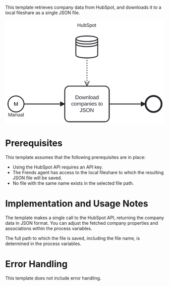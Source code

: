 This template retrieves company data from HubSpot, and downloads it to a local fileshare as a single JSON file.

![Template](assets/HubSpot_to_JSON_-_Companies.svg)

# Prerequisites

This template assumes that the following prerequisites are in place:

- Using the HubSpot API requires an API key.
- The Frends agent has access to the local fileshare to which the resulting JSON file will be saved.
- No file with the same name exists in the selected file path.

# Implementation and Usage Notes

The template makes a single call to the HubSpot API, returning the company data in JSON format. You can adjust the fetched company properties and associations within the process variables. 

The full path to which the file is saved, including the file name, is determined in the process variables.

# Error Handling

This template does not include error handling.
